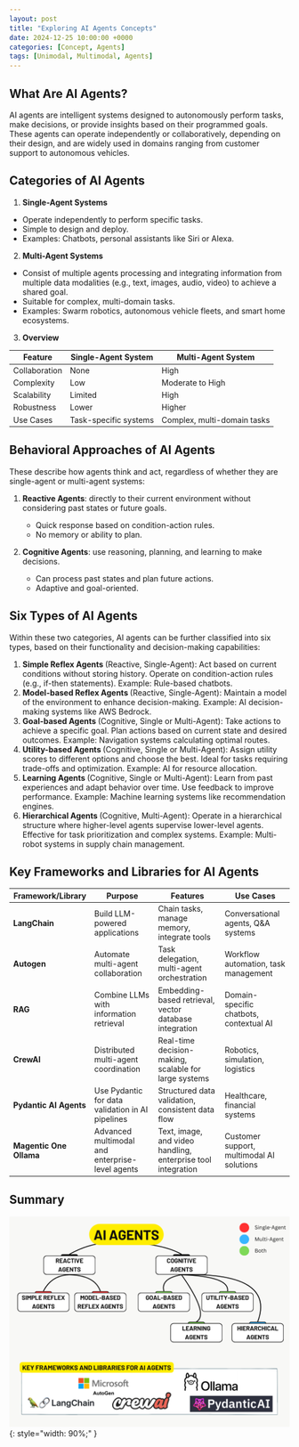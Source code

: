 ```yaml
---
layout: post
title: "Exploring AI Agents Concepts"
date: 2024-12-25 10:00:00 +0000
categories: [Concept, Agents]
tags: [Unimodal, Multimodal, Agents]
---
```


## What Are AI Agents?
AI agents are intelligent systems designed to autonomously perform tasks, make decisions, or provide insights based on their programmed goals. These agents can operate independently or collaboratively, depending on their design, and are widely used in domains ranging from customer support to autonomous vehicles.

## Categories of AI Agents
1. <b> Single-Agent Systems </b>
- Operate independently to perform specific tasks.
- Simple to design and deploy.
- Examples: Chatbots, personal assistants like Siri or Alexa.

2. <b> Multi-Agent Systems </b>
- Consist of multiple agents processing and integrating information from multiple data modalities (e.g., text, images, audio, video) to achieve a shared goal.
- Suitable for complex, multi-domain tasks.
- Examples: Swarm robotics, autonomous vehicle fleets, and smart home ecosystems.

3. <b> Overview </b>

| Feature      | Single-Agent System       | Multi-Agent System         |
|--------------|---------------------------|----------------------------|
| Collaboration| None                     | High                        |
| Complexity   | Low                      | Moderate to High            |
| Scalability  | Limited                  | High                        |
| Robustness   | Lower                    | Higher                      |
| Use Cases    | Task-specific systems    | Complex, multi-domain tasks |


## Behavioral Approaches of AI Agents
These describe how agents think and act, regardless of whether they are single-agent or multi-agent systems:

1. <b> Reactive Agents</b>: directly to their current environment without considering past states or future goals.
    - Quick response based on condition-action rules.
    - No memory or ability to plan.


2. <b> Cognitive Agents</b>: use reasoning, planning, and learning to make decisions.
    - Can process past states and plan future actions.
    - Adaptive and goal-oriented.


## Six Types of AI Agents
Within these two categories, AI agents can be further classified into six types, based on their functionality and decision-making capabilities:
1. <b> Simple Reflex Agents </b> (Reactive, Single-Agent): 
Act based on current conditions without storing history.
Operate on condition-action rules (e.g., if-then statements).
Example: Rule-based chatbots.
2. <b> Model-based Reflex Agents </b> (Reactive, Single-Agent): 
Maintain a model of the environment to enhance decision-making.
Example: AI decision-making systems like AWS Bedrock.
3. <b> Goal-based Agents </b>(Cognitive, Single or Multi-Agent): 
Take actions to achieve a specific goal.
Plan actions based on current state and desired outcomes.
Example: Navigation systems calculating optimal routes.
4. <b> Utility-based Agents </b> (Cognitive, Single or Multi-Agent): 
Assign utility scores to different options and choose the best.
Ideal for tasks requiring trade-offs and optimization.
Example: AI for resource allocation.
5. <b> Learning Agents </b> (Cognitive, Single or Multi-Agent): 
Learn from past experiences and adapt behavior over time.
Use feedback to improve performance.
Example: Machine learning systems like recommendation engines.
6. <b> Hierarchical Agents </b> (Cognitive, Multi-Agent): 
Operate in a hierarchical structure where higher-level agents supervise lower-level agents.
Effective for task prioritization and complex systems.
Example: Multi-robot systems in supply chain management.


## Key Frameworks and Libraries for AI Agents 

| Framework/Library      | Purpose                                             | Features                                                   | Use Cases                                  |
|-------------------------|-----------------------------------------------------|------------------------------------------------------------|-------------------------------------------|
| **LangChain**              | Build LLM-powered applications                      | Chain tasks, manage memory, integrate tools                | Conversational agents, Q&A systems        |
| **Autogen**                    | Automate multi-agent collaboration                  | Task delegation, multi-agent orchestration                 | Workflow automation, task management      |
| **RAG** | Combine LLMs with information retrieval             | Embedding-based retrieval, vector database integration     | Domain-specific chatbots, contextual AI   |
| **CrewAI**                       | Distributed multi-agent coordination                | Real-time decision-making, scalable for large systems      | Robotics, simulation, logistics           |
| **Pydantic AI Agents**       | Use Pydantic for data validation in AI pipelines    | Structured data validation, consistent data flow           | Healthcare, financial systems             |
| **Magentic One Ollama**          | Advanced multimodal and enterprise-level agents     | Text, image, and video handling, enterprise tool integration| Customer support, multimodal AI solutions |


## Summary
![AI_Agents](articles_img/Agents/Agents_Overview.png){: style="width: 90%;" }
